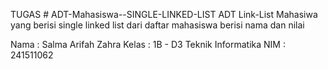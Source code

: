 TUGAS # ADT-Mahasiswa--SINGLE-LINKED-LIST
ADT Link-List Mahasiwa yang berisi single linked list dari daftar mahasiswa berisi nama dan nilai

Nama  : Salma Arifah Zahra
Kelas : 1B - D3 Teknik Informatika
NIM   : 241511062


